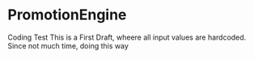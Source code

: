 # PromotionEngine
Coding Test
This is a First Draft, wheere all input values are hardcoded.
Since not much time, doing this way
